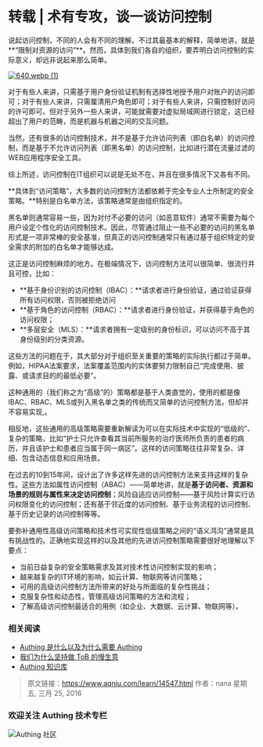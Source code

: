 # 转载 | 术有专攻，谈一谈访问控制

说起访问控制，不同的人会有不同的理解。不过其最基本的解释，简单地讲，就是**“限制对资源的访问”**。然而，具体到我们各自的组织，要弄明白访问控制的实际意义，却远非说起来那么简单。

<!-- more -->

[![640.webp (1)](http://www.aqniu.com/wp-content/uploads/2016/03/640.webp-138.jpg)](http://www.aqniu.com/wp-content/uploads/2016/03/640.webp-138.jpg)

对于有些人来讲，只需基于用户身份验证机制有选择性地授予用户对账户的访问即可；对于有些人来讲，只需厘清用户角色即可；对于有些人来讲，只需控制好访问的许可即可。但对于另外一些人来讲，可能就需要对虚拟局域网进行锁定，这已经超出了用户的范畴，而是机器与机器之间的交互问题。

当然，还有很多的访问控制技术，并不是基于允许访问列表（即白名单）的访问控制，而是基于不允许访问列表（即黑名单）的访问控制，比如进行潜在流量过滤的WEB应用程序安全工具。

综上所述，访问控制在IT组织可以说是无处不在，并且在很多情况下又各有不同。

**具体到“访问策略”，大多数的访问控制方法都依赖于完全专业人士所制定的安全策略。**特别是白名单方法，该策略通常是由组织指定的。

黑名单则通常容易一些，因为对付不必要的访问（如恶意软件）通常不需要为每个用户设定个性化的访问控制技术。因此，尽管通过阻止一些不必要的访问的黑名单形式是一项非常棒的安全基准，但真正的访问控制通常只有通过基于组织特定的安全需求的附加的白名单才能够达成。

这正是访问控制麻烦的地方。在极端情况下，访问控制方法可以很简单、很流行并且可控，比如：

- **基于身份识别的访问控制（IBAC）：**请求者进行身份验证，通过验证获得所有访问权限，否则被拒绝访问
- **基于角色的访问控制（RBAC）：**请求者进行身份验证，并获得基于角色的访问权限；
- **多层安全（MLS）：**请求者拥有一定级别的身份标识，可以访问不高于其身份级别的分类资源。

这些方法的问题在于，其大部分对于组织至关重要的策略的实际执行都过于简单。例如，HIPAA法案要求，法案覆盖范围内的实体要努力限制自己“完成使用、披露、或请求目的的最低必要”。

这种通用的（我们称之为“高级”的）策略都是基于人类直觉的，使用的都是像IBAC、RBAC、MLS或列入黑名单之类的传统而又简单的访问控制方法，但却并不容易实现,。

相反地，这些通用的高级策略需要重新解读为可以在实际技术中实现的“低级的”、复杂的策略，比如“护士只允许查看其当前所服务的治疗医师所负责的患者的病历，并且该护士和患者应当属于同一病区”。这样的访问策略往往非常复杂、详细、包含动态信息和应用场景。

在过去的10到15年间，设计出了许多这样先进的访问控制方法来支持这样的复杂性。这些方法如属性访问控制（ABAC）——简单地讲，就是**基于访问者、资源和场景的规则与属性来决定访问控制**；风险自适应访问控制——基于风险计算实行访问权限变化的访问控制；还有基于邻近度的访问控制、基于业务流程的访问控制、基于历史记录的访问控制等等。

要弥补通用性高级访问策略和技术性可实现性低级策略之间的“语义鸿沟”通常是具有挑战性的。正确地实现这样的以及其他的先进访问控制策略需要很好地理解以下要点：

- 当前日益复杂的安全策略需求及其对技术性访问控制实现的影响；
- 越来越复杂的IT环境的影响，如云计算、物联网等访问策略；
- 可用的高级访问控制方法所带来的好处与所面临的复杂性挑战；
- 克服复杂性和动态性，管理高级访问策略的方法和流程；
- 了解高级访问控制最适合的用例（如企业、大数据、云计算、物联网等）。



### **相关阅读**
* [Authing 是什么以及为什么需要 Authing](https://authing.cn/blog//Authing%E6%98%AF%E4%BB%80%E4%B9%88%E4%BB%A5%E5%8F%8A%E4%B8%BA%E4%BB%80%E4%B9%88%E9%9C%80%E8%A6%81Authing.html)
* [我们为什么坚持做 ToB 的慢生意](https://authing.cn/blog//我们为什么坚持做ToB的慢生意.html)
* [Authing 知识库](https://learn.authing.cn/authing/)

> 原文链接：https://www.aqniu.com/learn/14547.html 作者：nana 星期五, 三月 25, 2016

### 欢迎关注 Authing 技术专栏
![Authing 社区](https://cdn.authing.cn/blog/Authing_mini.jpg)